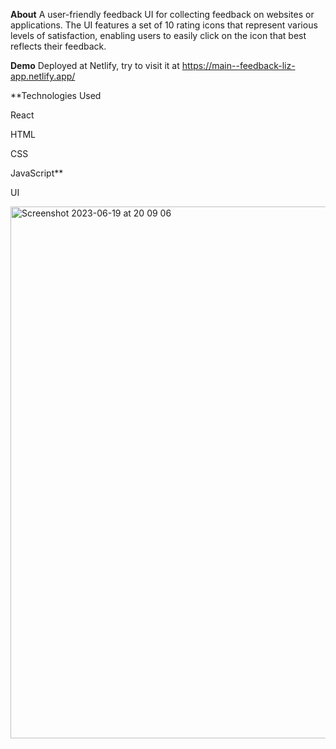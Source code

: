 **About**
A user-friendly feedback UI for collecting feedback on websites or applications. 
The UI features a set of 10 rating icons that represent various levels of satisfaction, 
enabling users to easily click on the icon that best reflects their feedback. 

**Demo**
Deployed at Netlify, try to visit it at https://main--feedback-liz-app.netlify.app/


**Technologies Used


React


HTML


CSS


JavaScript**



UI


<img width="851" alt="Screenshot 2023-06-19 at 20 09 06" src="https://github.com/lizwxy0501/Feedback-app/assets/30525706/22cb429a-c845-4f71-a519-1959cf6aec79">
